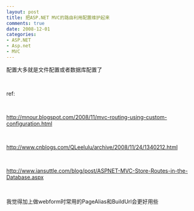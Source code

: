 ```yaml
---
layout: post
title: 把ASP.NET MVC的路由利用配置维护起来
comments: true
date: 2008-12-01
categories:
- ASP.NET
- Asp.net
- MVC
---
```


<p>配置大多就是文件配置或者数据库配置了</p>
<br /><p>ref:</p>
<br /><p><a href="http://mnour.blogspot.com/2008/11/mvc-routing-using-custom-configuration.html">http://mnour.blogspot.com/2008/11/mvc-routing-using-custom-configuration.html</a></p>
<br /><p><a href="/QLeelulu/archive/2008/11/24/1340212.html">http://www.cnblogs.com/QLeelulu/archive/2008/11/24/1340212.html</a></p>
<br /><p><a href="http://www.iansuttle.com/blog/post/ASPNET-MVC-Store-Routes-in-the-Database.aspx">http://www.iansuttle.com/blog/post/ASPNET-MVC-Store-Routes-in-the-Database.aspx</a></p>
<br /><p>我觉得加上做webform时常用的PageAlias和BuildUrl会更好用些</p>				
